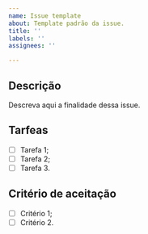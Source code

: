 ```yaml
---
name: Issue template
about: Template padrão da issue.
title: ''
labels: ''
assignees: ''

---
```


## Descrição
Descreva aqui a finalidade dessa issue.

## Tarfeas
- [ ] Tarefa 1;
- [ ] Tarefa 2;
- [ ] Tarefa 3.

## Critério de aceitação
- [ ] Critério 1;
- [ ] Critério 2.
